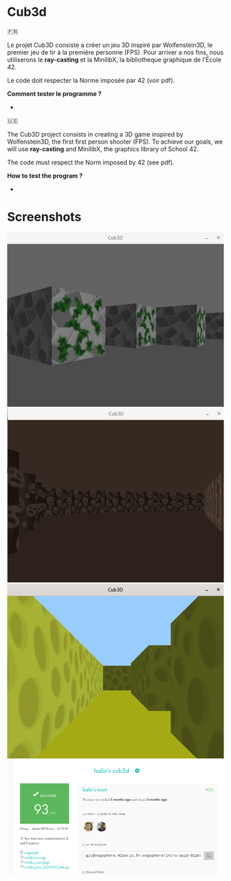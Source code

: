 # Cub3d

🇫🇷

Le projet Cub3D consiste a créer un jeu 3D inspiré par Wolfenstein3D, le premier jeu de tir à la première personne (FPS).
Pour arriver a nos fins, nous utiliserons le __ray-casting__ et la MinilibX, la bibliotheque graphique de l'École 42.

Le code doit respecter la Norme imposée par 42 (voir pdf).

__Comment tester le programme ?__

* 

🇺🇸

The Cub3D project consists in creating a 3D game inspired by Wolfenstein3D, the first first person shooter (FPS).
To achieve our goals, we will use __ray-casting__ and MinilibX, the graphics library of School 42.

The code must respect the Norm imposed by 42 (see pdf).

__How to test the program ?__

* 

# Screenshots

![DungeonMap](dungeon.png)
![SadFaceMap](sad_face.png)
![CheeseMazeMap](cheese.png)
![Rating](rating.png)
